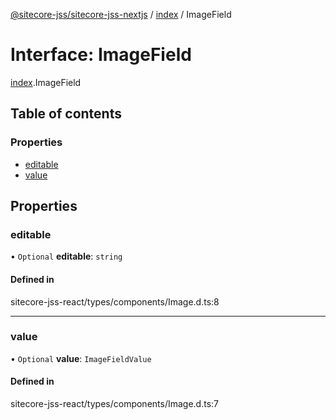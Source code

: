 [@sitecore-jss/sitecore-jss-nextjs](../README.md) / [index](../modules/index.md) / ImageField

# Interface: ImageField

[index](../modules/index.md).ImageField

## Table of contents

### Properties

- [editable](index.ImageField.md#editable)
- [value](index.ImageField.md#value)

## Properties

### editable

• `Optional` **editable**: `string`

#### Defined in

sitecore-jss-react/types/components/Image.d.ts:8

___

### value

• `Optional` **value**: `ImageFieldValue`

#### Defined in

sitecore-jss-react/types/components/Image.d.ts:7
